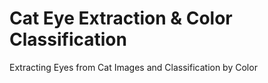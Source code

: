 # Cat Eye Extraction & Color Classification
Extracting Eyes from Cat Images and Classification by Color
